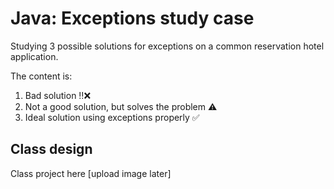 # Java: Exceptions study case 

Studying 3 possible solutions for exceptions on a common reservation hotel application. 

The content is: 

1. Bad solution ‼️❌
2. Not a good solution, but solves the problem ⚠️ 
3. Ideal solution using exceptions properly ✅

## Class design 

Class project here [upload image later]
